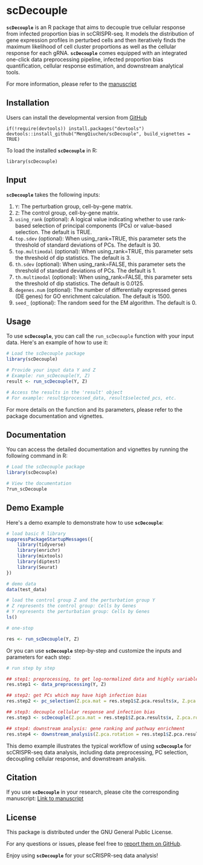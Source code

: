 
# scDecouple
**`scDecouple`** is an R package that aims to decouple true cellular response from infected proportion bias in scCRISPR-seq. It models the distribution of gene expression profiles in perturbed cells and then iteratively finds the maximum likelihood of cell cluster proportions as well as the cellular response for each gRNA. **`scDecouple`** comes equipped with an integrated one-click data preprocessing pipeline, infected proportion bias quantification, cellular response estimation, and downstream analytical tools.

For more information, please refer to the [manuscript](https://doi.org/10.1101/2023.01.31.526445)

## Installation
Users can install the developmental version from [GitHub](https://github.com/MengQiuchen/scDecouple)

```
if(!require(devtools)) install.packages("devtools")
devtools::install_github("MengQiuchen/scDecouple", build_vignettes = TRUE)
```

To load the installed **`scDecouple`** in R:

```
library(scDecouple)
```

## Input
**`scDecouple`** takes the following inputs:

1. `Y`: The perturbation group, cell-by-gene matrix.
2. `Z`: The control group, cell-by-gene matrix.
3. `using_rank` (optional): A logical value indicating whether to use rank-based selection of principal components (PCs) or value-based selection. The default is TRUE.
4. `top.sdev` (optional): When using_rank=TRUE, this parameter sets the threshold of standard deviations of PCs. The default is 30.
5. `top.multimodal` (optional): When using_rank=TRUE, this parameter sets the threshold of dip statistics. The default is 3.
6. `th.sdev` (optional): When using_rank=FALSE, this parameter sets the threshold of standard deviations of PCs. The default is 1.
7. `th.multimodal` (optional): When using_rank=FALSE, this parameter sets the threshold of dip statistics. The default is 0.0125.
8. `degenes.num` (optional): The number of differentially expressed genes (DE genes) for GO enrichment calculation. The default is 1500.
9. `seed_` (optional): The random seed for the EM algorithm. The default is 0.

## Usage
To use **`scDecouple`**, you can call the `run_scDecouple` function with your input data. Here's an example of how to use it:

```R
# Load the scDecouple package
library(scDecouple)

# Provide your input data Y and Z
# Example: run_scDecouple(Y, Z)
result <- run_scDecouple(Y, Z)

# Access the results in the 'result' object
# For example: result$processed_data, result$selected_pcs, etc.
```

For more details on the function and its parameters, please refer to the package documentation and vignettes.

## Documentation
You can access the detailed documentation and vignettes by running the following command in R:

```R
# Load the scDecouple package
library(scDecouple)

# View the documentation
?run_scDecouple

```


## Demo Example
Here's a demo example to demonstrate how to use **`scDecouple`**:

```R
# load basic R library
suppressPackageStartupMessages({
    library(tidyverse)
    library(enrichr)
    library(mixtools)
    library(diptest)
    library(Seurat)
})

# demo data
data(test_data)

# load the control group Z and the perturbation group Y
# Z represents the control group: Cells by Genes
# Y represents the perturbation group: Cells by Genes
ls()

# one-stop

res <- run_scDecouple(Y, Z)
```
Or you can use **`scDecouple`** step-by-step and customize the inputs and parameters for each step:

```R
# run step by step

## step1: preprocessing, to get log-normalized data and highly variable genes
res.step1 <- data_preprocessing(Y, Z)

## step2: get PCs which may have high infection bias
res.step2 <- pc_selection(Z.pca.mat = res.step1$Z.pca.results$x, Z.pca.sdev = res.step1$Z.pca.results$sdev, using_rank = TRUE)

## step3: decouple cellular response and infection bias
res.step3 <- scDecouple(Z.pca.mat = res.step1$Z.pca.results$x, Z.pca.rotation = res.step1$Z.pca.results$rotation, Y.norm.log.sub = res.step1$Y.norm.log.sub, select.pcs = res.step2)

## step4: downstream analysis: gene ranking and pathway enrichment
res.step4 <- downstream_analysis(Z.pca.rotation = res.step1$Z.pca.results$rotation, beta.PC.scDecouple = res.step3$beta.PC.scDecouple, Z.norm.log.sub = res.step1$Z.norm.log.sub, Y.norm.log.sub = res.step1$Y.norm.log.sub, genes.variable = res.step1$genes.variable)
```

This demo example illustrates the typical workflow of using **`scDecouple`** for scCRISPR-seq data analysis, including data preprocessing, PC selection, decoupling cellular response, and downstream analysis.

## Citation
If you use **`scDecouple`** in your research, please cite the corresponding manuscript:
[Link to manuscript](https://doi.org/10.1101/2023.01.31.526445)

## License
This package is distributed under the GNU General Public License.

For any questions or issues, please feel free to [report them on GitHub](https://github.com/MengQiuchen/scDecouple/issues).

Enjoy using **`scDecouple`** for your scCRISPR-seq data analysis!
